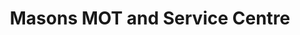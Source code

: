 ---
title: "Masons MOT and Service Centre"
url: /farnham/masons-mot-and-service-centre/
shop: Autowerkstatt
---